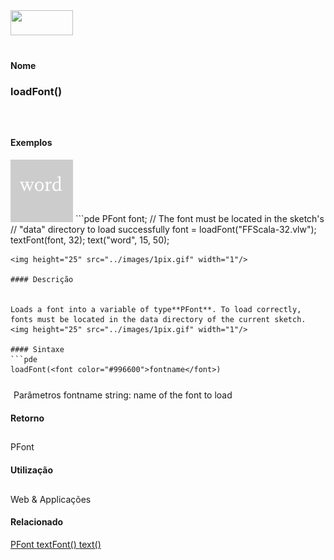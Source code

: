 <img height="40" src="../images/1pix.gif" width="100"/>
<img height="1" src="../images/1pix.gif" width="20"/>
<img height="1" src="../images/1pix.gif" width="555"/>

#### Nome
### loadFont()
<img height="25" src="../images/1pix.gif" width="1"/>

#### Exemplos
<img border="0" height="100" src="media/loadFont_.gif" width="100"/>
```pde
PFont font; 
// The font must be located in the sketch's 
// "data" directory to load successfully 
font = loadFont("FFScala-32.vlw"); 
textFont(font, 32); 
text("word", 15, 50); 

```
<img height="25" src="../images/1pix.gif" width="1"/>

#### Descrição

	
Loads a font into a variable of type**PFont**. To load correctly, fonts must be located in the data directory of the current sketch.
<img height="25" src="../images/1pix.gif" width="1"/>

#### Sintaxe
```pde
loadFont(<font color="#996600">fontname</font>)

```
<img height="25" src="../images/1pix.gif" width="1"/>
Parâmetros
fontname
string: name of the font to load
<img height="25" src="../images/1pix.gif" width="1"/>

#### Retorno

	
PFont
<img height="25" src="../images/1pix.gif" width="1"/>

#### Utilização

	
Web & Applicações
<img height="25" src="../images/1pix.gif" width="1"/>

#### Relacionado

[PFont ](PFont)
[textFont() ](textFont_)
[text() ](text_)
